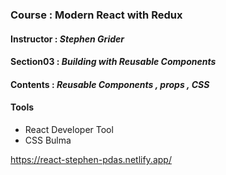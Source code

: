 ### Course : Modern React with Redux
#### Instructor : **_Stephen Grider_**
#### Section03 : **_Building with Reusable Components_**
#### Contents  : *Reusable Components , props , CSS*
#### Tools
- React Developer Tool
- CSS Bulma

https://react-stephen-pdas.netlify.app/
